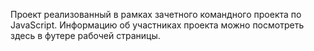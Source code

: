 Проект реализованный в рамках зачетного командного проекта по JavaScript. Информацию об участниках
проекта можно посмотреть здесь в футере рабочей страницы.
